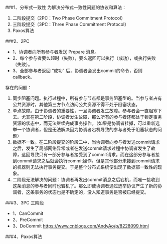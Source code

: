 ###1、分布式一致性
为解决分布式一致性问题的协议和算法：
1. 二阶段提交（2PC：Two Phase Commitment Protocol）
2. 三阶段提交（3PC：Three Phase Commitment Protocol）
3. Paxos算法

###2、2PC
* 1、协调者向所有参与者发送 Prepare 消息。
* 2、每个参与者要么超时（失败），要么返回可以执行（成功），或执行失败（失败）。
* 3、全部参与者返回 “成功” 后，协调者会发出commit的命令，否则callback。

存在的问题：
1. 同步阻塞问题。执行过程中，所有参与节点都是事务阻塞型的。当参与者占有公共资源时，其他第三方节点访问公共资源不得不处于阻塞状态。
2. 单点故障。由于协调者的重要性，一旦协调者发生故障。参与者会一直阻塞下去。尤其在第二阶段，协调者发生故障，那么所有的参与者还都处于锁定事务资源的状态中，而无法继续完成事务操作。（如果是协调者挂掉，可以重新选举一个协调者，但是无法解决因为协调者宕机导致的参与者处于阻塞状态的问题）
3. 数据不一致。在二阶段提交的阶段二中，当协调者向参与者发送commit请求之后，发生了局部网络异常或者在发送commit请求过程中协调者发生了故障，这回导致只有一部分参与者接受到了commit请求。而在这部分参与者接到commit请求之后就会执行commit操作。但是其他部分未接到commit请求的机器则无法执行事务提交。于是整个分布式系统便出现了数据部一致性的现象。
4. 二阶段无法解决的问题：协调者再发出commit消息之后宕机，而唯一接收到这条消息的参与者同时也宕机了。那么即使协调者通过选举协议产生了新的协调者，这条事务的状态也是不确定的，没人知道事务是否被已经提交。

###3、3PC
三阶段
* 1、CanCommit
* 2、PreCommit
* 3、DoCommit
https://www.cnblogs.com/AndyAo/p/8228099.html

###4、Paxos算法